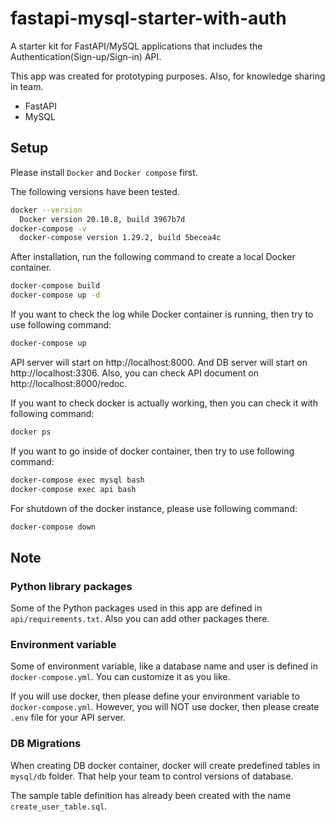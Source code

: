 # fastapi-mysql-starter-with-auth

A starter kit for FastAPI/MySQL applications that includes the Authentication(Sign-up/Sign-in) API.

This app was created for prototyping purposes.
Also, for knowledge sharing in team.

- FastAPI
- MySQL

## Setup

Please install `Docker` and `Docker compose` first.

The following versions have been tested.

```bash
docker --version
  Docker version 20.10.8, build 3967b7d
docker-compose -v  
  docker-compose version 1.29.2, build 5becea4c
```

After installation, run the following command to create a local Docker container.

```bash
docker-compose build
docker-compose up -d
```

If you want to check the log while Docker container is running, then try to use following command:

```bash
docker-compose up
```

API server will start on http://localhost:8000.
And DB server will start on http://localhost:3306.
Also, you can check API document on http://localhost:8000/redoc.

If you want to check docker is actually working, then you can check it with following command:

```bash
docker ps
```

If you want to go inside of docker container, then try to use following command:

```bash
docker-compose exec mysql bash
docker-compose exec api bash
```

For shutdown of the docker instance, please use following command:

```bash
docker-compose down
```

## Note

### Python library packages

Some of the Python packages used in this app are defined in `api/requirements.txt`.
Also you can add other packages there.

### Environment variable

Some of environment variable, like a database name and user is defined in `docker-compose.yml`.
You can customize it as you like.

If you will use docker, then please define your environment variable to `docker-compose.yml`.
However, you will NOT use docker, then please create `.env` file for your API server.

### DB Migrations

When creating DB docker container, docker will create predefined tables in `mysql/db` folder.
That help your team to control versions of database.

The sample table definition has already been created with the name `create_user_table.sql`.
